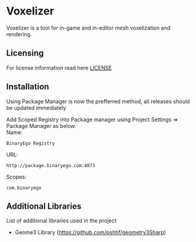 # Voxelizer
Voxelizer is a tool for in-game and in-editor mesh voxelization and rendering.

## Licensing

For license information read here [LICENSE](LICENSE.md)

## Installation

Using Package Manager is now the prefferred method, all releases should be updated immediately.

Add Scoped Registry into Package manager using Project Settings => Package Manager as below:  
Name:
```
BinaryEgo Registry
```  
URL:
```
http://package.binaryego.com:4873
```
Scopes:
```
com.binaryego
```

## Additional Libraries

List of additional libraries used in the project

* Geome3 Library (https://github.com/pshtif/geometry3Sharp)